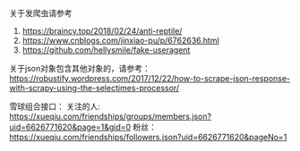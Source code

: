 关于发爬虫请参考
1. https://braincy.top/2018/02/24/anti-reptile/
2. https://www.cnblogs.com/jinxiao-pu/p/6762636.html
3. https://github.com/hellysmile/fake-useragent

关于json对象包含其他对象的，请参考：
https://robustify.wordpress.com/2017/12/22/how-to-scrape-json-response-with-scrapy-using-the-selectjmes-processor/

雪球组合接口：
关注的人: https://xueqiu.com/friendships/groups/members.json?uid=6626771620&page=1&gid=0
粉丝：https://xueqiu.com/friendships/followers.json?uid=6626771620&pageNo=1